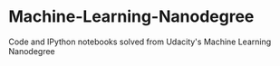 # Machine-Learning-Nanodegree
Code and IPython notebooks solved from Udacity's Machine Learning Nanodegree
